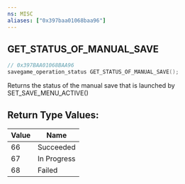 ```yaml
---
ns: MISC
aliases: ["0x397baa01068baa96"]
---
```

## GET_STATUS_OF_MANUAL_SAVE

```c
// 0x397BAA01068BAA96
savegame_operation_status GET_STATUS_OF_MANUAL_SAVE();
```

Returns the status of the manual save that is launched by SET_SAVE_MENU_ACTIVE()

## Return Type Values:
| Value | Name |
| --- | --- |
| 66 | Succeeded |
| 67 | In Progress |
| 68 | Failed |

